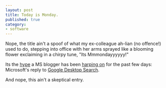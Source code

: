 ```yaml
---
layout: post
title: Today is Monday.
published: true
category:
- software
---
```

Nope, the title ain't a spoof of what my ex-colleague ah-lian (no offence!) used to do, stepping into office with her arms sprayed like a blooming flower exclaiming in a chirpy tune, "Its Mmmondayyyyyy!"  
  
Its the [hype](http://radio.weblogs.com/0001011/2004/12/12.html#a8865) a MS blogger has been [harping on](http://radio.weblogs.com/0001011/2004/12/11.html#a8853) for the past few days: Microsoft's reply to [Google Desktop Search](http://desktop.google.com/screenshots.html).  
  
And nope, this ain't a skeptical entry.

